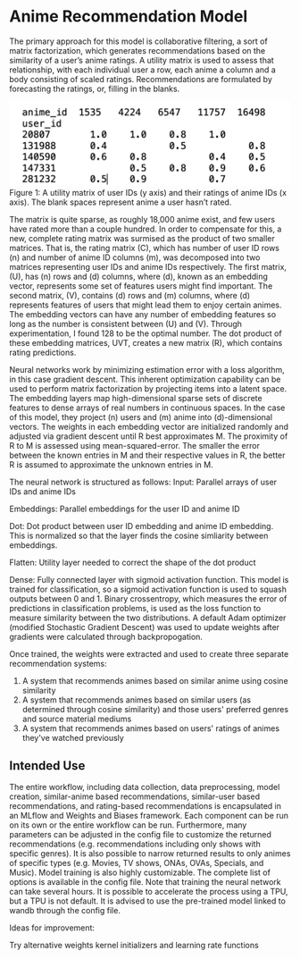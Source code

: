 # Anime Recommendation Model
The primary approach for this model is collaborative filtering, a sort of matrix factorization, which generates recommendations based on the similarity of a user’s anime ratings. A utility matrix is used to assess that relationship, with each individual user a row, each anime a column and a body consisting of scaled ratings. Recommendations are formulated by forecasting the ratings, or, filling in the blanks. 

![](https://github.com/Dyrutter/anime_recommendations/blob/main/figure_file/readme_images/anime_ratings_matrix.png)
Figure 1: A utility matrix of user IDs (y axis) and their ratings of anime IDs (x axis). The blank spaces represent anime a user hasn’t rated.

The matrix is quite sparse, as roughly 18,000 anime exist, and few users have rated more than a couple hundred. In order to compensate for this, a new, complete rating matrix was surmised as the product of two smaller matrices. That is, the rating matrix (C), which has number of user ID rows (n) and number of anime ID columns (m), was decomposed into two matrices representing user IDs and anime IDs respectively. The first matrix, (U), has (n) rows and (d) columns, where (d), known as an embedding vector, represents some set of features users might find important. The second matrix, (V), contains (d) rows and (m) columns, where (d) represents features of users that might lead them to enjoy certain animes. The embedding vectors can have any number of embedding features so long as the number is consistent between (U) and (V). Through experimentation, I found 128 to be the optimal number. The dot product of these embedding matrices, UVT, creates a new matrix (R), which contains rating predictions.

Neural networks work by minimizing estimation error with a loss algorithm, in this case gradient descent. This inherent optimization capability can be used to perform matrix factorization by projecting items into a latent space. The embedding layers map high-dimensional sparse sets of discrete features to dense arrays of real numbers in continuous spaces. In the case of this model, they project (n) users and (m) anime into (d)-dimensional vectors. The weights in each embedding vector are initialized randomly and adjusted via gradient descent until R best approximates M. The proximity of R to M is assessed using mean-squared-error. The smaller the error between the known entries in M and their respective values in R, the better R is assumed to approximate the unknown entries in M. 

The neural network is structured as follows:
Input: Parallel arrays of user IDs and anime IDs

Embeddings: Parallel embeddings for the user ID and anime ID

Dot: Dot product between user ID embedding and anime ID embedding. This is normalized so that the layer finds the cosine simliarity between embeddings.

Flatten: Utility layer needed to correct the shape of the dot product

Dense: Fully connected layer with sigmoid activation function. This model is trained for classification, so a sigmoid activation function is used to squash outputs between 0 and 1. Binary crossentropy, which measures the error of predictions in classification problems, is used as the loss function to measure similarity between the two distributions. A default Adam optimizer (modified Stochastic Gradient Descent) was used to update weights after gradients were calculated through backpropogation.

Once trained, the weights were extracted and used to create three separate recommendation systems:
1. A system that recommends animes based on similar anime using cosine similarity
2. A system that recommends animes based on similar users (as determined through cosine similarity) and those users' preferred genres and source material mediums
3. A system that recommends animes based on users' ratings of animes they've watched previously

## Intended Use

The entire workflow, including data collection, data preprocessing, model creation, similar-anime based recommendations, similar-user based recommendations, and rating-based recommendations is encapsulated in an MLflow and Weights and Biases framework. Each component can be run on its own or the entire workflow can be run. Furthermore, many parameters can be adjusted in the config file to customize the returned recommendations (e.g. recommendations including only shows with specific genres). It is also possible to narrow returned results to only animes of specific types (e.g. Movies, TV shows, ONAs, OVAs, Specials, and Music). Model training is also highly customizable. The complete list of options is available in the config file. Note that training the neural network can take several hours. It is possible to accelerate the process using a TPU, but a TPU is not default. It is advised to use the pre-trained model linked to wandb through the config file.  

Ideas for improvement:

Try alternative weights kernel initializers and learning rate functions
